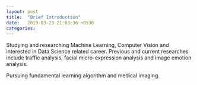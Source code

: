 ```yaml
---
layout: post
title:  "Brief Introduction"
date:   2019-03-23 21:03:36 +0530
categories:
---
```


Studying and researching Machine Learning, Computer Vision and interested in Data Science related career. Previous and current researches include traffic analysis, facial micro-expression analysis and image emotion analysis. 

Pursuing fundamental learning algorithm and medical imaging.

<!-- ```javascript
// require 'jekyll-timeago'
// include Jekyll:Timeago

const Razorpay = require('razorpay');

let rzp = Razorpay({
	key_id: 'KEY_ID',
	secret: 'name'
});

// capture request
rzp.capture(payment_id, cost)
	.then(function (data) {
		return 2;
	})
``` -->

<!-- Check out the [Jekyll docs][jekyll-docs] for more info on how to get the most out of Jekyll. File all bugs/feature requests at [Jekyll’s GitHub repo][jekyll-gh]. If you have questions, you can ask them on [Jekyll Talk][jekyll-talk].

[jekyll-docs]: https://jekyllrb.com/docs/home
[jekyll-gh]:   https://github.com/jekyll/jekyll
[jekyll-talk]: https://talk.jekyllrb.com/
 -->